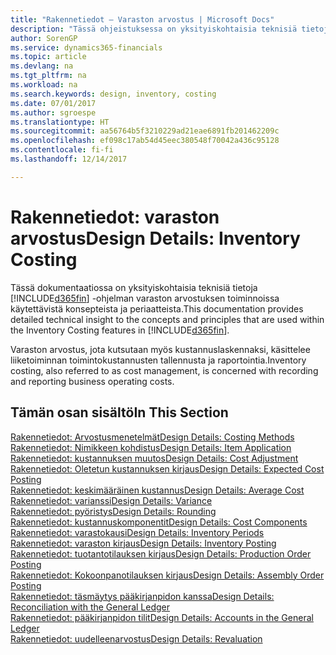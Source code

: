 ```yaml
---
title: "Rakennetiedot – Varaston arvostus | Microsoft Docs"
description: "Tässä ohjeistuksessa on yksityiskohtaisia teknisiä tietoja Dynamics 365:n varaston arvostuksen toiminnoissa käytettävistä käsitteistä ja periaatteista."
author: SorenGP
ms.service: dynamics365-financials
ms.topic: article
ms.devlang: na
ms.tgt_pltfrm: na
ms.workload: na
ms.search.keywords: design, inventory, costing
ms.date: 07/01/2017
ms.author: sgroespe
ms.translationtype: HT
ms.sourcegitcommit: aa56764b5f3210229ad21eae6891fb201462209c
ms.openlocfilehash: ef098c17ab54d45eec380548f70042a436c95128
ms.contentlocale: fi-fi
ms.lasthandoff: 12/14/2017

---
```

# <a name="design-details-inventory-costing"></a><span data-ttu-id="cc86f-103">Rakennetiedot: varaston arvostus</span><span class="sxs-lookup"><span data-stu-id="cc86f-103">Design Details: Inventory Costing</span></span>
<span data-ttu-id="cc86f-104">Tässä dokumentaatiossa on yksityiskohtaisia teknisiä tietoja [!INCLUDE[d365fin](includes/d365fin_md.md)] -ohjelman varaston arvostuksen toiminnoissa käytettävistä konsepteista ja periaatteista.</span><span class="sxs-lookup"><span data-stu-id="cc86f-104">This documentation provides detailed technical insight to the concepts and principles that are used within the Inventory Costing features in [!INCLUDE[d365fin](includes/d365fin_md.md)].</span></span>  

<span data-ttu-id="cc86f-105">Varaston arvostus, jota kutsutaan myös kustannuslaskennaksi, käsittelee liiketoiminnan toimintokustannusten tallennusta ja raportointia.</span><span class="sxs-lookup"><span data-stu-id="cc86f-105">Inventory costing, also referred to as cost management, is concerned with recording and reporting business operating costs.</span></span>  

## <a name="in-this-section"></a><span data-ttu-id="cc86f-106">Tämän osan sisältö</span><span class="sxs-lookup"><span data-stu-id="cc86f-106">In This Section</span></span>  
[<span data-ttu-id="cc86f-107">Rakennetiedot: Arvostusmenetelmät</span><span class="sxs-lookup"><span data-stu-id="cc86f-107">Design Details: Costing Methods</span></span>](design-details-costing-methods.md)  
[<span data-ttu-id="cc86f-108">Rakennetiedot: Nimikkeen kohdistus</span><span class="sxs-lookup"><span data-stu-id="cc86f-108">Design Details: Item Application</span></span>](design-details-item-application.md)  
[<span data-ttu-id="cc86f-109">Rakennetiedot: kustannuksen muutos</span><span class="sxs-lookup"><span data-stu-id="cc86f-109">Design Details: Cost Adjustment</span></span>](design-details-cost-adjustment.md)  
[<span data-ttu-id="cc86f-110">Rakennetiedot: Oletetun kustannuksen kirjaus</span><span class="sxs-lookup"><span data-stu-id="cc86f-110">Design Details: Expected Cost Posting</span></span>](design-details-expected-cost-posting.md)  
[<span data-ttu-id="cc86f-111">Rakennetiedot: keskimääräinen kustannus</span><span class="sxs-lookup"><span data-stu-id="cc86f-111">Design Details: Average Cost</span></span>](design-details-average-cost.md)  
[<span data-ttu-id="cc86f-112">Rakennetiedot: varianssi</span><span class="sxs-lookup"><span data-stu-id="cc86f-112">Design Details: Variance</span></span>](design-details-variance.md)  
[<span data-ttu-id="cc86f-113">Rakennetiedot: pyöristys</span><span class="sxs-lookup"><span data-stu-id="cc86f-113">Design Details: Rounding</span></span>](design-details-rounding.md)  
[<span data-ttu-id="cc86f-114">Rakennetiedot: kustannuskomponentit</span><span class="sxs-lookup"><span data-stu-id="cc86f-114">Design Details: Cost Components</span></span>](design-details-cost-components.md)  
[<span data-ttu-id="cc86f-115">Rakennetiedot: varastokausi</span><span class="sxs-lookup"><span data-stu-id="cc86f-115">Design Details: Inventory Periods</span></span>](design-details-inventory-periods.md)  
[<span data-ttu-id="cc86f-116">Rakennetiedot: varaston kirjaus</span><span class="sxs-lookup"><span data-stu-id="cc86f-116">Design Details: Inventory Posting</span></span>](design-details-inventory-posting.md)  
[<span data-ttu-id="cc86f-117">Rakennetiedot: tuotantotilauksen kirjaus</span><span class="sxs-lookup"><span data-stu-id="cc86f-117">Design Details: Production Order Posting</span></span>](design-details-production-order-posting.md)  
[<span data-ttu-id="cc86f-118">Rakennetiedot: Kokoonpanotilauksen kirjaus</span><span class="sxs-lookup"><span data-stu-id="cc86f-118">Design Details: Assembly Order Posting</span></span>](design-details-assembly-order-posting.md)  
[<span data-ttu-id="cc86f-119">Rakennetiedot: täsmäytys pääkirjanpidon kanssa</span><span class="sxs-lookup"><span data-stu-id="cc86f-119">Design Details: Reconciliation with the General Ledger</span></span>](design-details-reconciliation-with-the-general-ledger.md)  
[<span data-ttu-id="cc86f-120">Rakennetiedot: pääkirjanpidon tilit</span><span class="sxs-lookup"><span data-stu-id="cc86f-120">Design Details: Accounts in the General Ledger</span></span>](design-details-accounts-in-the-general-ledger.md)  
[<span data-ttu-id="cc86f-121">Rakennetiedot: uudelleenarvostus</span><span class="sxs-lookup"><span data-stu-id="cc86f-121">Design Details: Revaluation</span></span>](design-details-revaluation.md)

